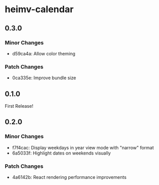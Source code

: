 # heimv-calendar

## 0.3.0

### Minor Changes

- d59ca4a: Allow color theming

### Patch Changes

- 0ca335e: Improve bundle size

## 0.1.0

First Release!

## 0.2.0

### Minor Changes

- f7f4cac: Display weekdays in year view mode with "narrow" format
- 6a5033f: Highlight dates on weekends visually

### Patch Changes

- 4a6142b: React rendering performance improvements
